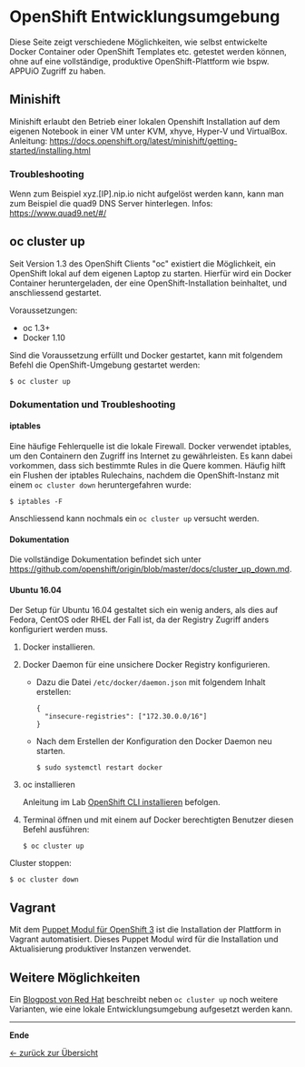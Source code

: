 # OpenShift Entwicklungsumgebung

Diese Seite zeigt verschiedene Möglichkeiten, wie selbst entwickelte Docker Container oder OpenShift Templates etc. getestet werden können, ohne auf eine vollständige, produktive OpenShift-Plattform wie bspw. APPUiO Zugriff zu haben.

## Minishift
Minishift erlaubt den Betrieb einer lokalen Openshift Installation auf dem eigenen Notebook in einer VM unter KVM, xhyve, Hyper-V und VirtualBox.
Anleitung:
https://docs.openshift.org/latest/minishift/getting-started/installing.html

### Troubleshooting

Wenn zum Beispiel xyz.[IP].nip.io nicht aufgelöst werden kann, kann man zum Beispiel die quad9 DNS Server hinterlegen.
Infos:
https://www.quad9.net/#/

## oc cluster up

Seit Version 1.3 des OpenShift Clients "oc" existiert die Möglichkeit, ein OpenShift lokal auf dem eigenen Laptop zu starten. Hierfür wird ein Docker Container heruntergeladen, der eine OpenShift-Installation beinhaltet, und anschliessend gestartet.

Voraussetzungen:
* oc 1.3+
* Docker 1.10

Sind die Voraussetzung erfüllt und Docker gestartet, kann mit folgendem Befehl die OpenShift-Umgebung gestartet werden:
```
$ oc cluster up
```

### Dokumentation und Troubleshooting

#### iptables
Eine häufige Fehlerquelle ist die lokale Firewall. Docker verwendet iptables, um den Containern den Zugriff ins Internet zu gewährleisten. Es kann dabei vorkommen, dass sich bestimmte Rules in die Quere kommen. Häufig hilft ein Flushen der iptables Rulechains, nachdem die OpenShift-Instanz mit einem `oc cluster down` heruntergefahren wurde:
```
$ iptables -F
```
Anschliessend kann nochmals ein `oc cluster up` versucht werden.

#### Dokumentation

Die vollständige Dokumentation befindet sich unter https://github.com/openshift/origin/blob/master/docs/cluster_up_down.md.

#### Ubuntu 16.04

Der Setup für Ubuntu 16.04 gestaltet sich ein wenig anders, als dies auf Fedora, CentOS oder RHEL der Fall ist, da der Registry Zugriff anders konfiguriert werden muss.

1. Docker installieren.
2. Docker Daemon für eine unsichere Docker Registry konfigurieren.
   - Dazu die Datei `/etc/docker/daemon.json` mit folgendem Inhalt erstellen:
     ```
     {
       "insecure-registries": ["172.30.0.0/16"]
     }
     ```

   - Nach dem Erstellen der Konfiguration den Docker Daemon neu starten.
     ```
     $ sudo systemctl restart docker
     ```

3. oc installieren

   Anleitung im Lab [OpenShift CLI installieren](labs/02_cli.md) befolgen.

4. Terminal öffnen und mit einem auf Docker berechtigten Benutzer diesen Befehl ausführen:
   ```
   $ oc cluster up
   ```

Cluster stoppen:
```
$ oc cluster down
```

## Vagrant

Mit dem [Puppet Modul für OpenShift 3](https://github.com/puzzle/puppet-openshift3/tree/dev) ist die Installation der Plattform in Vagrant automatisiert. Dieses Puppet Modul wird für die Installation und Aktualisierung produktiver Instanzen verwendet.

## Weitere Möglichkeiten

Ein [Blogpost von Red Hat](https://developers.redhat.com/blog/2016/10/11/four-creative-ways-to-create-an-openshiftkubernetes-dev-environment/) beschreibt neben `oc cluster up` noch weitere Varianten, wie eine lokale Entwicklungsumgebung aufgesetzt werden kann.

---

**Ende**

[← zurück zur Übersicht](../README.md)
